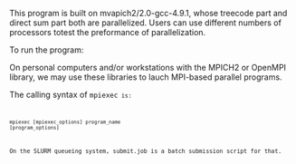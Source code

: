 This program is built on mvapich2/2.0-gcc-4.9.1, whose treecode part and direct sum part both are parallelized. Users can use different numbers of processors totest the preformance of parallelization.

To run the program:

<p>On personal computers and/or workstations with the MPICH2 or OpenMPI library, we may use these libraries to lauch MPI-based parallel programs.

The calling syntax of <code>mpiexec<code> is:

<code>mpiexec [mpiexec_options] program_name [program_options]</code></p>

<p>On the SLURM queueing system, submit.job is a batch submission script for that.<p>



